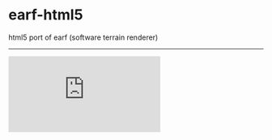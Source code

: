 earf-html5
==========

html5 port of earf (software terrain renderer)

---

[![Analytics](https://ga-beacon.appspot.com/UA-33247419-2/earf-html5/README.md)](https://github.com/igrigorik/ga-beacon)
